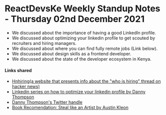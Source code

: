 # ReactDevsKe Weekly Standup Notes - Thursday 02nd December 2021

- We discussed about the importance of having a good LinkedIn profile.
- We discussed about optimizing your linkedin profile to get scouted by recruiters and hiring managers.
- We discussed about where you can find fully remote jobs (Link below).
- We discussed about design skills as a frontend developer.
- We discussed about the state of the developer ecosystem in Kenya.

#### Links shared
- [Hnhiring(a website that presents info about the "who is hiring" thread on hacker news)](https://hnhiring.com/)
- [Linkedin series on how to optimize your linkedin profile by Danny Thompson](https://youtube.com/playlist?list=PL54X5yR8qizsMpvTCqUIEFMeEp-chvcxk)
- [Danny Thompson's Twitter handle](https://twitter.com/dthompsondev)
- [Book Recomendation: Steal like an Artist by Austin Kleon](https://www.amazon.com/Steal-Like-Artist-Things-Creative/dp/0761169253)
